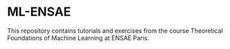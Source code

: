 # ML-ENSAE
This repository contains tutorials and exercises from the course Theoretical Foundations of Machine Learning at ENSAE Paris.
